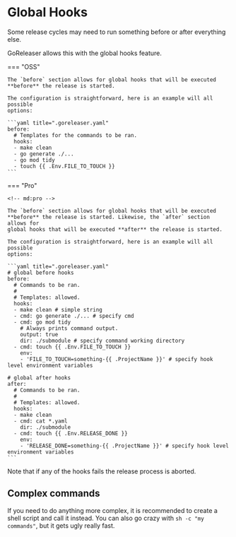 # Global Hooks

Some release cycles may need to run something before or after everything else.

GoReleaser allows this with the global hooks feature.

=== "OSS"

    The `before` section allows for global hooks that will be executed
    **before** the release is started.

    The configuration is straightforward, here is an example will all possible
    options:

    ```yaml title=".goreleaser.yaml"
    before:
      # Templates for the commands to be ran.
      hooks:
      - make clean
      - go generate ./...
      - go mod tidy
      - touch {{ .Env.FILE_TO_TOUCH }}
    ```

=== "Pro"

    <!-- md:pro -->

    The `before` section allows for global hooks that will be executed
    **before** the release is started. Likewise, the `after` section allows for
    global hooks that will be executed **after** the release is started.

    The configuration is straightforward, here is an example will all possible
    options:

    ```yaml title=".goreleaser.yaml"
    # global before hooks
    before:
      # Commands to be ran.
      #
      # Templates: allowed.
      hooks:
      - make clean # simple string
      - cmd: go generate ./... # specify cmd
      - cmd: go mod tidy
        # Always prints command output.
        output: true
        dir: ./submodule # specify command working directory
      - cmd: touch {{ .Env.FILE_TO_TOUCH }}
        env:
        - 'FILE_TO_TOUCH=something-{{ .ProjectName }}' # specify hook level environment variables

    # global after hooks
    after:
      # Commands to be ran.
      #
      # Templates: allowed.
      hooks:
      - make clean
      - cmd: cat *.yaml
        dir: ./submodule
      - cmd: touch {{ .Env.RELEASE_DONE }}
        env:
        - 'RELEASE_DONE=something-{{ .ProjectName }}' # specify hook level environment variables
    ```

Note that if any of the hooks fails the release process is aborted.

## Complex commands

If you need to do anything more complex, it is recommended to create a shell
script and call it instead. You can also go crazy with `sh -c "my commands"`,
but it gets ugly really fast.

<!-- md:templates -->

